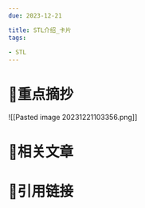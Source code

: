```yaml
---
due: 2023-12-21 

title: STL介绍_卡片
tags:
 
- STL
---
```

# 🍎重点摘抄

![[Pasted image 20231221103356.png]]



# 📒相关文章




# 🍏引用链接

